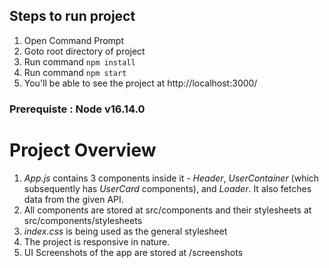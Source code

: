 ## Steps to run project
1. Open Command Prompt
2. Goto root directory of project 
3. Run command `npm install`
4. Run command `npm start`
5. You'll be able to see the project at http://localhost:3000/
### Prerequiste : Node v16.14.0

# Project Overview
1. _App.js_ contains 3 components inside it - _Header_, _UserContainer_ (which subsequently has _UserCard_ components), and _Loader_. It also fetches data from the given API.
2. All components are stored at src/components and their stylesheets at src/components/stylesheets
3. _index.css_ is being used as the general stylesheet
4. The project is responsive in nature.
5. UI Screenshots of the app are stored at /screenshots

